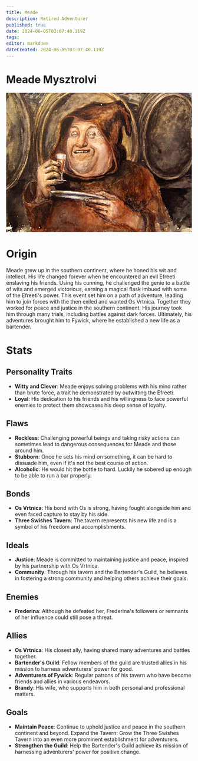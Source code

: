 ```yaml
---
title: Meade
description: Retired Adventurer
published: true
date: 2024-06-05T03:07:40.119Z
tags: 
editor: markdown
dateCreated: 2024-06-05T03:07:40.119Z
---
```


# Meade Mysztrolvi
![meade.webp](/meade.webp)
# Origin
Meade grew up in the southern continent, where he honed his wit and intellect. His life changed forever when he encountered an evil Efreeti enslaving his friends. Using his cunning, he challenged the genie to a battle of wits and emerged victorious, earning a magical flask imbued with some of the Efreeti's power. This event set him on a path of adventure, leading him to join forces with the then exiled and wanted Os Vrtnica. Together they worked for peace and justice in the southern continent. His journey took him through many trials, including battles against dark forces. Ultimately, his adventures brought him to Fywick, where he established a new life as a bartender.

# Stats
## Personality Traits
- **Witty and Clever**: Meade enjoys solving problems with his mind rather than brute force, a trait he demonstrated by outwitting the Efreeti.
- **Loyal**: His dedication to his friends and his willingness to face powerful enemies to protect them showcases his deep sense of loyalty.
## Flaws
- **Reckless**: Challenging powerful beings and taking risky actions can sometimes lead to dangerous consequences for Meade and those around him.
- **Stubborn**: Once he sets his mind on something, it can be hard to dissuade him, even if it's not the best course of action.
- **Alcoholic**: He would hit the bottle to hard. Luckily he sobered up enough to be able to run a bar properly.
## Bonds
- **Os Vrtnica**: His bond with Os is strong, having fought alongside him and even faced capture to stay by his side.
- **Three Swishes Tavern**: The tavern represents his new life and is a symbol of his freedom and accomplishments.
## Ideals
- **Justice**: Meade is committed to maintaining justice and peace, inspired by his partnership with Os Vrtnica.
- **Community**: Through his tavern and the Bartender's Guild, he believes in fostering a strong community and helping others achieve their goals.
## Enemies
- **Frederina**: Although he defeated her, Frederina's followers or remnants of her influence could still pose a threat.
## Allies
- **Os Vrtnica**: His closest ally, having shared many adventures and battles together.
- **Bartender's Guild**: Fellow members of the guild are trusted allies in his mission to harness adventurers' power for good.
- **Adventurers of Fywick**: Regular patrons of his tavern who have become friends and allies in various endeavors.
- **Brandy**: His wife, who supports him in both personal and professional matters.
## Goals
- **Maintain Peace**: Continue to uphold justice and peace in the southern continent and beyond.
    Expand the Tavern: Grow the Three Swishes Tavern into an even more prominent establishment for adventurers.
- **Strengthen the Guild**: Help the Bartender's Guild achieve its mission of harnessing adventurers' power for positive change.